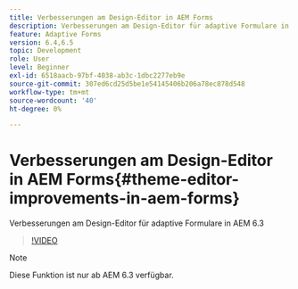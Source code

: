 ```yaml
---
title: Verbesserungen am Design-Editor in AEM Forms
description: Verbesserungen am Design-Editor für adaptive Formulare in AEM 6.3
feature: Adaptive Forms
version: 6.4,6.5
topic: Development
role: User
level: Beginner
exl-id: 6518aacb-97bf-4038-ab3c-1dbc2277eb9e
source-git-commit: 307ed6cd25d5be1e54145406b206a78ec878d548
workflow-type: tm+mt
source-wordcount: '40'
ht-degree: 0%

---
```


# Verbesserungen am Design-Editor in AEM Forms{#theme-editor-improvements-in-aem-forms}

Verbesserungen am Design-Editor für adaptive Formulare in AEM 6.3

>[!VIDEO](https://video.tv.adobe.com/v/19497?quality=9&learn=on)

>[!NOTE]
>
>Diese Funktion ist nur ab AEM 6.3 verfügbar.

